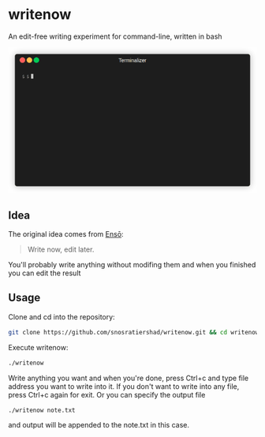 # writenow
An edit-free writing experiment for command-line, written in bash 

![Demo](assets/demo.gif)

## Idea
The original idea comes from [Ensō](https://enso.sonnet.io/):
  > Write now, edit later.

You'll probably write anything without modifing them and when you finished you can edit the result

## Usage
Clone and cd into the repository:
```bash
git clone https://github.com/snosratiershad/writenow.git && cd writenow
```
Execute writenow:
```bash
./writenow
```
Write anything you want and when you're done, press Ctrl+c and type file address you want to write into it.
If you don't want to write into any file, press Ctrl+c again for exit.
Or you can specify the output file
```
./writenow note.txt
```
and output will be appended to the note.txt in this case.
